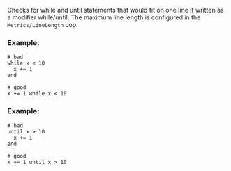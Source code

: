 Checks for while and until statements that would fit on one line
if written as a modifier while/until. The maximum line length is
configured in the `Metrics/LineLength` cop.

### Example:
    # bad
    while x < 10
      x += 1
    end

    # good
    x += 1 while x < 10

### Example:
    # bad
    until x > 10
      x += 1
    end

    # good
    x += 1 until x > 10
